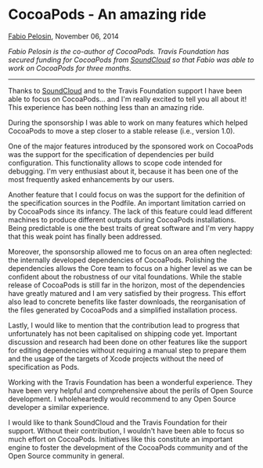 
# CocoaPods - An amazing ride

[Fabio Pelosin](https://twitter.com/fabiopelosin), November 06, 2014

_Fabio Pelosin is the co-author of CocoaPods. Travis Foundation has secured funding for CocoaPods from [SoundCloud](http://soundcloud.com) so that Fabio was able to work on CocoaPods for three months._

---


Thanks to [SoundCloud](http://soundcloud.com) and to the Travis Foundation support I have been able to focus on CocoaPods… and I'm really excited to tell you all about it! This experience has been nothing less than an amazing ride.

During the sponsorship I was able to work on many features which helped CocoaPods to move a step closer to a stable release (i.e., version 1.0).

One of the major features introduced by the sponsored work on CocoaPods was the support for the specification of dependencies per build configuration. This functionality allows to scope code intended for debugging. I'm very enthusiast about it, because it has been one of the most frequently asked enhancements by our users.

Another feature that I could focus on was the support for the definition of the specification sources in the Podfile. An important limitation carried on by CocoaPods since its infancy. The lack of this feature could lead different machines to produce different outputs during CocoaPods installations. Being predictable is one the best traits of great software and I'm very happy that this weak point has finally been addressed.

Moreover, the sponsorship allowed me to focus on an area often neglected: the internally developed dependencies of CocoaPods. Polishing the dependencies allows the Core team to focus on a higher level as we can be confident about the robustness of our vital foundations. While the stable release of CocoaPods is still far in the horizon, most of the dependencies have greatly matured and I am very satisfied by their progress. This effort also lead to concrete benefits like faster downloads, the reorganisation of the files generated by CocoaPods and a simplified installation process.

Lastly, I would like to mention that the contribution lead to progress that unfortunately has not been capitalised on shipping code yet. Important discussion and research had been done on other features like the support for editing dependencies without requiring a manual step to prepare them and the usage of the targets of Xcode projects without the need of specification as Pods.

Working with the Travis Foundation has been a wonderful experience. They have been very helpful and comprehensive about the perils of Open Source development. I wholeheartedly would recommend to any Open Source developer a similar experience. 

I would like to thank SoundCloud and the Travis Foundation for their support. Without their contribution, I wouldn't have been able to focus so much effort on CocoaPods. Initiatives like this constitute an important engine to foster the development of the CocoaPods community and of the Open Source community in general.

